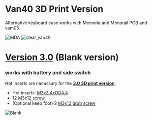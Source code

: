 # Van40 3D Print Version
Alternative keyboard case works with Memoria and Monorail PCB and vam05

![MDA](https://github.com/user-attachments/assets/16d3830c-02ab-4780-b57f-f8d2f6dc5c73)
![clear_van40](https://github.com/user-attachments/assets/412d8054-8d83-4a12-a063-9d29db8eb9f2)

# [Version 3.0](https://github.com/Gasiro/VAN40/releases/tag/switchcover) (Blank version)
### works with battery and side switch

Hot inserts are necessary for the **[3.0 3D print version](https://github.com/Gasiro/VAN40/releases/tag/switchcover)**.
- Hot inserts: [M3x3.4xOD4.4](https://www.aliexpress.com/item/1005006356290627.html?src=google&pdp_npi=4%40dis!GBP!3.38!3.38!!!!!%40!12000036872725928!ppc!!!&src=google&albch=shopping&acnt=494-037-6276&isdl=y&slnk=&plac=&mtctp=&albbt=Google_7_shopping&aff_platform=google&aff_short_key=UneMJZVf&gclsrc=aw.ds&&albagn=888888&&ds_e_adid=&ds_e_matchtype=&ds_e_device=c&ds_e_network=x&ds_e_product_group_id=&ds_e_product_id=en1005006356290627&ds_e_product_merchant_id=742655322&ds_e_product_country=GB&ds_e_product_language=en&ds_e_product_channel=online&ds_e_product_store_id=&ds_url_v=2&albcp=17859500389&albag=&isSmbAutoCall=false&needSmbHouyi=false&gad_source=1&gad_campaignid=17190468917&gbraid=0AAAAADznYb9b8KNVFdAcpdxbjGoboRsuW&gclid=Cj0KCQjwsNnCBhDRARIsAEzia4BVRV9nXxjyE1-QEXv_xUp7UfNYkaS42KnwxZAhh2wwlwf_YP89aIgaArg0EALw_wcB)
- 12 [M3x12 screw](https://www.aliexpress.com/item/1005005879037174.html?algo_pvid=e74584ab-e7ec-472c-a8ec-bfce19a34532&algo_exp_id=e74584ab-e7ec-472c-a8ec-bfce19a34532-11&pdp_ext_f=%7B%22order%22%3A%227705%22%2C%22eval%22%3A%221%22%7D&pdp_npi=4%40dis%21GBP%210.83%210.76%21%21%211.09%211.00%21%4021038e6617505118618857584e0698%2112000034679037238%21sea%21UK%210%21ABX&curPageLogUid=qB18UO9GHkGj&utparam-url=scene%3Asearch%7Cquery_from%3A)
- (Optional keeb foot) 2 [M3x12 grub screw](https://www.aliexpress.com/item/4001081433504.html?spm=a2g0o.productlist.main.9.74360UR60UR6MI&algo_pvid=0724da7e-05d4-4afc-bdc6-ee8607c873b5&algo_exp_id=0724da7e-05d4-4afc-bdc6-ee8607c873b5-8&pdp_ext_f=%7B%22order%22%3A%222171%22%2C%22eval%22%3A%221%22%7D&pdp_npi=4%40dis%21GBP%210.92%210.76%21%21%211.21%211.00%21%402103985c17505117984618447e1232%2110000014240309977%21sea%21UK%210%21ABX&curPageLogUid=DRQC3uFEMHZT&utparam-url=scene%3Asearch%7Cquery_from%3A) 

![Blank](https://github.com/user-attachments/assets/cb1f4d95-1466-4a62-b7d3-58785d04ee47)
